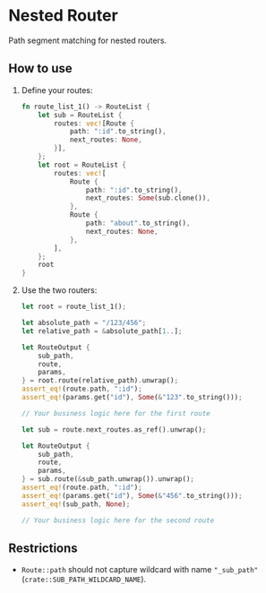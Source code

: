 # Nested Router

Path segment matching for nested routers.

## How to use

1. Define your routes:

   ```rust
   fn route_list_1() -> RouteList {
       let sub = RouteList {
           routes: vec![Route {
               path: ":id".to_string(),
               next_routes: None,
           }],
       };
       let root = RouteList {
           routes: vec![
               Route {
                   path: ":id".to_string(),
                   next_routes: Some(sub.clone()),
               },
               Route {
                   path: "about".to_string(),
                   next_routes: None,
               },
           ],
       };
       root
   }
   ```

1. Use the two routers:

   ```rust
   let root = route_list_1();

   let absolute_path = "/123/456";
   let relative_path = &absolute_path[1..];

   let RouteOutput {
       sub_path,
       route,
       params,
   } = root.route(relative_path).unwrap();
   assert_eq!(route.path, ":id");
   assert_eq!(params.get("id"), Some(&"123".to_string()));

   // Your business logic here for the first route

   let sub = route.next_routes.as_ref().unwrap();

   let RouteOutput {
       sub_path,
       route,
       params,
   } = sub.route(&sub_path.unwrap()).unwrap();
   assert_eq!(route.path, ":id");
   assert_eq!(params.get("id"), Some(&"456".to_string()));
   assert_eq!(sub_path, None);

   // Your business logic here for the second route
   ```

## Restrictions

- `Route::path` should not capture wildcard with name `"_sub_path"` (`crate::SUB_PATH_WILDCARD_NAME`).
